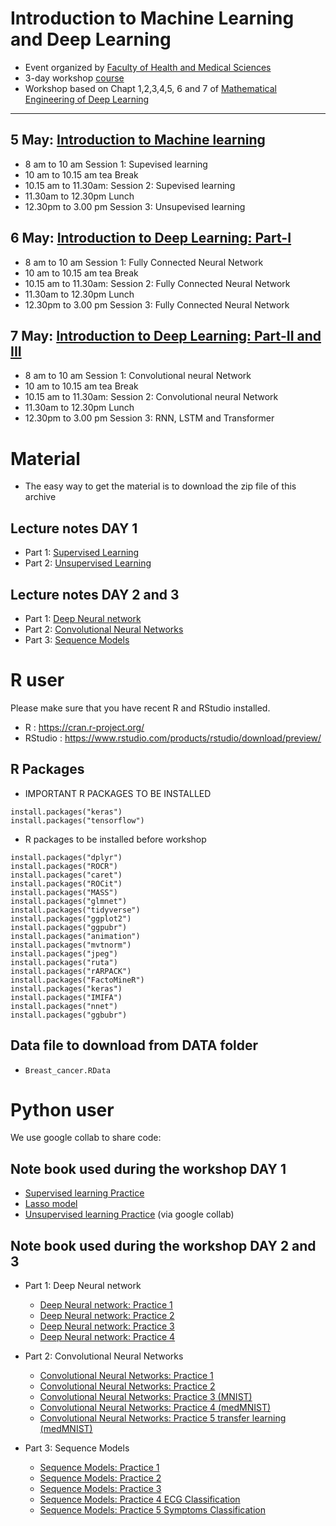 # Introduction to Machine Learning and Deep Learning


- Event organized by [Faculty of Health and Medical Sciences](https://phdcourses.ku.dk/default.aspx?sitepath=SUND)
- 3-day workshop [course](https://phdcourses.ku.dk/DetailKursus.aspx?id=112836&sitepath=SUND)
- Workshop based on Chapt 1,2,3,4,5, 6 and 7 of [Mathematical Engineering of Deep Learning](https://deeplearningmath.org)

---


## 5 May: [Introduction to Machine learning](/MachineLearning)

- 8 am to 10 am Session 1: Supevised learning
- 10 am to 10.15 am tea Break
- 10.15 am to 11.30am: Session 2: Supevised learning
- 11.30am to 12.30pm Lunch
- 12.30pm to 3.00 pm Session 3: Unsupevised learning

## 6 May: [Introduction to Deep Learning: Part-I](/DeepLearning)

- 8 am to 10 am Session 1: Fully Connected Neural Network
- 10 am to 10.15 am tea Break
- 10.15 am to 11.30am: Session 2: Fully Connected Neural Network
- 11.30am to 12.30pm Lunch
- 12.30pm to 3.00 pm Session 3: Fully Connected Neural Network

## 7 May: [Introduction to Deep Learning: Part-II and III](/DeepLearning)

- 8 am to 10 am Session 1: Convolutional neural Network
- 10 am to 10.15 am tea Break
- 10.15 am to 11.30am: Session 2: Convolutional neural Network
- 11.30am to 12.30pm Lunch
- 12.30pm to 3.00 pm Session 3: RNN, LSTM and Transformer



# Material 

- The easy way to get the material is to download the zip file of this archive

 ## Lecture notes **DAY 1**

- Part 1: [Supervised Learning](MachineLearning/Machine_learning_Supervised_vietnam.nb.html.zip)
- Part 2: [Unsupervised Learning](MachineLearning/Machine_learning_unsupervised_vietnam.nb.html.zip)


 ## Lecture notes **DAY 2 and 3**

- Part 1: [Deep Neural network](/DeepLearning/Deep_learning_DNN.nb.html.zip)
- Part 2: [Convolutional Neural Networks](/DeepLearning/Deep_learning_CNN.nb.html.zip)
- Part 3: [Sequence Models](/DeepLearning/Deep_learning_RNN.nb.html.zip)


# R user 

Please make sure that you have  recent R and RStudio installed.

  - R : https://cran.r-project.org/
  - RStudio : https://www.rstudio.com/products/rstudio/download/preview/


## R Packages 

- IMPORTANT R PACKAGES TO BE INSTALLED

```{r,eval=FALSE}
install.packages("keras")
install.packages("tensorflow")
```

- R packages to be installed before workshop

```{r,eval=FALSE}
install.packages("dplyr")
install.packages("ROCR")
install.packages("caret")
install.packages("ROCit")
install.packages("MASS")
install.packages("glmnet")
install.packages("tidyverse")
install.packages("ggplot2")
install.packages("ggpubr")
install.packages("animation")
install.packages("mvtnorm")
install.packages("jpeg")
install.packages("ruta")
install.packages("rARPACK")
install.packages("FactoMineR")
install.packages("keras")
install.packages("IMIFA")
install.packages("nnet")
install.packages("ggbubr")
```

## Data file to download from DATA folder

- ``Breast_cancer.RData``


# Python user

We use google collab to share code:

## Note book used during the workshop DAY 1 

-  [Supervised learning Practice](https://colab.research.google.com/drive/1UgQSb3lGnxsTf1WBzH8jxusZs5rema88?usp=sharing)
-  [Lasso model](https://colab.research.google.com/drive/1QRTvbggQ8DfujIfwnuQNT6Gzd_o7X8jU?usp=sharing)
-  [Unsupervised learning Practice](https://colab.research.google.com/drive/1AcaLjqUGbXsKuv0L9BlyWr_XZTuVh3Wi?usp=sharing#scrollTo=AxYFCVuEMfJC) (via google collab)

## Note book used during the workshop DAY 2 and 3

- Part 1: Deep Neural network
    - [Deep Neural network: Practice 1](https://colab.research.google.com/drive/1GDdmVTk_Y_SUKvDrVWPf8CKj-M6r0NyG#scrollTo=OLuuc9QrSxFn)
    - [Deep Neural network: Practice 2](https://colab.research.google.com/drive/1gpr8Xl5Y51-dYDQ1BA6lNcJ8yZq3GPvr)
    - [Deep Neural network: Practice 3](https://colab.research.google.com/drive/12PETdpB2B0Y2mTGzYUQ8X6M0GxRo4cQN#scrollTo=kNmB-JWBaX59)
    - [Deep Neural network: Practice 4](https://colab.research.google.com/drive/1Msg2GDt5P0kB0MVPSPUcGZGIxDjOgoDb?usp=sharing)

- Part 2: Convolutional Neural Networks

    - [Convolutional Neural Networks: Practice 1](https://colab.research.google.com/drive/1dtH3UHSfbK5Ss9E9ogtYG5YQzc5fTXNE#scrollTo=klnJ1uktsIVl)
    - [Convolutional Neural Networks: Practice 2](https://colab.research.google.com/drive/1Ru1wRki8yUxx5W2G4Of5-drTRtsZ3_Ym#scrollTo=7z_KGnrn4Dcm)
    - [Convolutional Neural Networks: Practice 3 (MNIST)](https://colab.research.google.com/drive/1Foo-KTWMiJV-sl0mRaZnWHnk05VQLyUB)
    - [Convolutional Neural Networks: Practice 4 (medMNIST)](https://colab.research.google.com/drive/1kmTZ-ypepEpcfNZB_qIB8ILK201KhkEp)
    - [Convolutional Neural Networks: Practice 5 transfer learning (medMNIST)](https://colab.research.google.com/drive/1EEevV5WUsRwmALZDxTl57Ol5nT89ylbd)


- Part 3: Sequence Models
    
    - [Sequence Models: Practice 1](https://colab.research.google.com/drive/1VMNmL1YKZHZBJip8f5tcEMxj5VlCIfbM#scrollTo=sB1y93Nmik5T)
    - [Sequence Models: Practice 2](https://colab.research.google.com/drive/1MnvITjntB9AmHL2BN_03hGQcDxNVom4B#scrollTo=TvEZtC85n1--)
    - [Sequence Models: Practice 3](https://colab.research.google.com/drive/10HN5da584vuDld6Go9QceNIyGRfrsKCg#)
    - [Sequence Models: Practice 4 ECG Classification](https://colab.research.google.com/drive/10sCO57yzS2env2RHSFH5eO2NwCxv6VL2#scrollTo=VACGs479kCSI)
    - [Sequence Models: Practice 5 Symptoms Classification](https://colab.research.google.com/drive/1agCKQMWCrs85yciGEMWQQTnWEBzF_9IF#scrollTo=IXPSIcSMq_0C)


